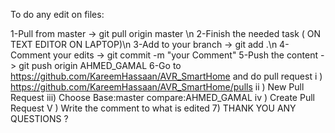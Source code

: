 To do any edit on files:



1-Pull from master -> git pull origin master \n
2-Finish the needed task ( ON TEXT EDITOR ON LAPTOP)\n
3-Add to your branch -> git add .\n
4-Comment your edits -> git commit -m "your Comment"
5-Push the content -> git push origin AHMED_GAMAL
6-Go to https://github.com/KareemHassaan/AVR_SmartHome and do pull request
	i ) https://github.com/KareemHassaan/AVR_SmartHome/pulls
	ii ) New Pull Request
	iii) Choose Base:master compare:AHMED_GAMAL
	iv ) Create Pull Request
V ) Write the comment to what is edited
7) THANK YOU ANY QUESTIONS ?
